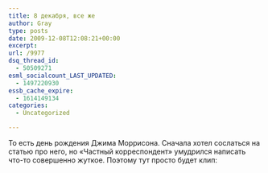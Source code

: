 ```yaml
---
title: 8 декабря, все же
author: Gray
type: posts
date: 2009-12-08T12:08:21+00:00
excerpt:
url: /9977
dsq_thread_id:
  - 50509271
esml_socialcount_LAST_UPDATED:
  - 1497220930
essb_cache_expire:
  - 1614149134
categories:
  - Uncategorized

---
```








То есть день рождения Джима Моррисона. Сначала хотел сослаться на статью про него, но &#171;Частный корреспондент&#187; умудрился написать что-то совершенно жуткое. Поэтому тут просто будет клип: